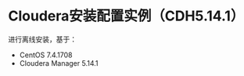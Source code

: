 Cloudera安装配置实例（CDH5.14.1）
=================================================================================
进行离线安装，基于：
+ CentOS 7.4.1708
+ Cloudera Manager 5.14.1
